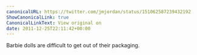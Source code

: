```yaml
---
canonicalURL: https://twitter.com/jmjordan/status/151062587239432192
ShowCanonicalLink: true
CanonicalLinkText: View original on
date: 2011-12-25T22:11:42+00:00
---
```

Barbie dolls are difficult to get out of their packaging.